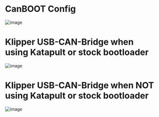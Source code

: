 # CanBOOT Config

![image](https://github.com/GeodesicCarbon/voron_canbus/assets/23384823/7288c90b-af59-4534-9f8b-73f0bba7246f)

# Klipper USB-CAN-Bridge when using Katapult or stock bootloader

![image](https://user-images.githubusercontent.com/124253477/221387725-5b28da97-6f3b-4e48-86db-46811023a2b7.png)

# Klipper USB-CAN-Bridge when **NOT** using Katapult or stock bootloader

![image](https://user-images.githubusercontent.com/124253477/221387734-6128e816-68ce-42b5-b3f1-c13f201a631d.png)




